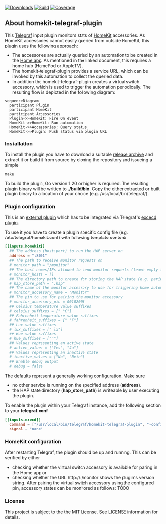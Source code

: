 [![Downloads](https://img.shields.io/github/downloads/hdecarne-github/homekit-telegraf-plugin/total.svg)](https://github.com/hdecarne-github/homekit-telegraf-plugin/releases)
[![Build](https://github.com/hdecarne-github/homekit-telegraf-plugin/actions/workflows/build.yml/badge.svg)](https://github.com/hdecarne-github/homekit-telegraf-plugin/actions/workflows/build.yml)
[![Coverage](https://sonarcloud.io/api/project_badges/measure?project=hdecarne-github_homekit-telegraf-plugin&metric=coverage)](https://sonarcloud.io/summary/new_code?id=hdecarne-github_homekit-telegraf-plugin)

## About homekit-telegraf-plugin
This [Telegraf](https://github.com/influxdata/telegraf) input plugin monitors stats of [HomeKit](https://en.wikipedia.org/wiki/HomeKit) accessories. As HomeKit accessories cannot easily queried from outside HomeKit, this plugin uses the following approach:
- The accessories are actually queried by an automation to be created in the [Home app](https://support.apple.com/en-us/HT208940). As mentioned in the linked document, this requires a home hub (HomePod or AppleTV).
- The homekit-telegraf-plugin provides a service URL, which can be invoked by this automation to collect the queried data.
- In addition the homekit-telegraf-plugin creates a virtual switch accessory, which is used to trigger the automation periodically.
The resulting flow is depicted in the following diagram:

```mermaid
sequenceDiagram
  participant Plugin
  participant HomeKit
  participant Accessories
  Plugin->>HomeKit: Fire On event
  HomeKit->>HomeKit: Run automation
  HomeKit->>Accessories: Query status
  HomeKit->>Plugin: Push status via plugin URL
```

### Installation
To install the plugin you have to download a suitable [release archive](https://github.com/hdecarne-github/homekit-telegraf-plugin/releases) and extract it or build it from source by cloning the repository and issueing a simple
```
make
```
To build the plugin, Go version 1.20 or higher is required. The resulting plugin binary will be written to **./build/bin**.
Copy the either extracted or built plugin binary to a location of your choice (e.g. /usr/local/bin/telegraf/).

### Plugin configuration
This is an [external plugin](https://github.com/influxdata/telegraf/blob/master/docs/EXTERNAL_PLUGINS.md) which has to be integrated via Telegraf's [excecd plugin](https://github.com/influxdata/telegraf/tree/master/plugins/inputs/execd).

To use it you have to create a plugin specific config file (e.g. /etc/telegraf/homekit.conf) with following template content:
```toml
[[inputs.homekit]]
  ## The address (host:port) to run the HAP server on
  address = ":8001"
  ## The path to receive monitor requests on
  # monitor_path = "/monitor"
  ## The host names/IPs allowed to send monitor requests (leave empty to allow any host)
  # monitor_hosts = []
  ## The directory path to create for storing the HAP state (e.g. paring state)
  # hap_store_path = ".hap"
  ## The name of the monitor accessory to use for triggering home automation
  # monitor_accessory_name = "Monitor"
  ## The pin to use for pairing the monitor accessory
  # monitor_accessory_pin = 00102003
  ## Celsius temperature value suffixes
  # celsius_suffixes = [" °C"]
  ## Fahrenheit temperature value suffixes
  # fahrenheit_suffixes = [" °F"]
  ## Lux value suffixes
  # lux_suffixes = [" lx"]
  ## Hue value suffixes
  # hue_suffixes = ["°"]
  ## Values representing an active state
  # active_values = ["Yes", "Ja"]
  ## Values representing an inactive state
  # inactive_values = ["No", "Nein"]
  ## Enable debug output
  # debug = false
```
The defaults represent a generally working configuration. Make sure
 - no other service is running on the specified address (**address**).
 - the HAP state directory (**hap_store_path**) is writeable by user executing the plugin.

To enable the plugin within your Telegraf instance, add the following section to your **telegraf.conf**
```toml
[[inputs.execd]]
  command = ["/usr/local/bin/telegraf/homekit-telegraf-plugin", "-config", "/etc/telegraf/homekt.conf", "-poll_interval", "600s"]
  signal = "none"
```

### HomeKit configuration
After restarting Telegraf, the plugin should be up and running. This can be verified by either
- checking whether the virtual switch accessory is available for paring in the Home app or
- checking whether the URL http://<Telegraf host>:<plugin address port>/monitor shows the plugin's version string.
After pairing the virtual switch accessory using the configured pin, accessory states can be monitored as follows:
TODO

### License
This project is subject to the the MIT License.
See [LICENSE](./LICENSE) information for details.
